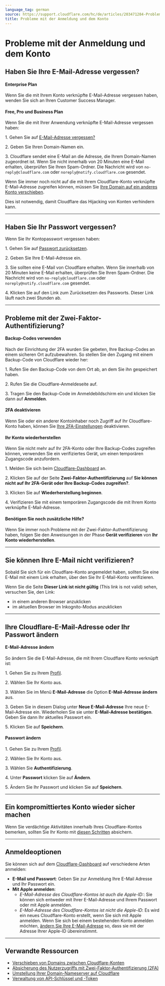 ```yaml
---
language_tag: german
source: https://support.cloudflare.com/hc/de/articles/203471284-Probleme-mit-der-Anmeldung-und-dem-Konto
title: Probleme mit der Anmeldung und dem Konto 
---
```


# Probleme mit der Anmeldung und dem Konto 



## Haben Sie Ihre E-Mail-Adresse vergessen?

#### **Enterprise Plan**

Wenn Sie die mit Ihrem Konto verknüpfte E-Mail-Adresse vergessen haben, wenden Sie sich an Ihren Customer Success Manager.

#### **Free, Pro und Business Plan**

Wenn Sie die mit Ihrer Anwendung verknüpfte E-Mail-Adresse vergessen haben:

1\. Gehen Sie auf [](http://dash.cloudflare.com/forgot-email)[E-Mail-Adresse vergessen?](https://dash.cloudflare.com/forgot-email)

2\. Geben Sie Ihren Domain-Namen ein.

3\. Cloudflare sendet eine E-Mail an die Adresse, die Ihrem Domain-Namen zugeordnet ist. Wenn Sie nicht innerhalb von 20 Minuten eine E-Mail erhalten, überprüfen Sie Ihren Spam-Ordner. Die Nachricht wird von `no-reply@cloudflare.com` oder `noreply@notify.cloudflare.com` gesendet.

Wenn Sie immer noch nicht auf die mit Ihrem Cloudflare-Konto verknüpfte E-Mail-Adresse zugreifen können, müssen Sie [Ihre Domain auf ein anderes Konto verschieben](https://support.cloudflare.com/hc/articles/204615358).

Dies ist notwendig, damit Cloudflare das Hijacking von Konten verhindern kann.

___

## Haben Sie Ihr Passwort vergessen?

Wenn Sie Ihr Kontopasswort vergessen haben:

1\. Gehen Sie auf [](http://dash.cloudflare.com/forgot-email)[Passwort zurücksetzen](https://dash.cloudflare.com/password-reset).

2\. Geben Sie Ihre E-Mail-Adresse ein.

3\. Sie sollten eine E-Mail von Cloudflare erhalten. Wenn Sie innerhalb von 20 Minuten keine E-Mail erhalten, überprüfen Sie Ihren Spam-Ordner. Die Nachricht wird von `no-reply@cloudflare.com` oder `noreply@notify.cloudflare.com` gesendet.

4\. Klicken Sie auf den Link zum Zurücksetzen des Passworts. Dieser Link läuft nach zwei Stunden ab.

___

## Probleme mit der Zwei-Faktor-Authentifizierung?


#### **Backup-Codes verwenden**


Nach der Einrichtung der 2FA wurden Sie gebeten, Ihre Backup-Codes an einem sicheren Ort aufzubewahren. So stellen Sie den Zugang mit einem Backup-Code von Cloudflare wieder her:

1\. Rufen Sie den Backup-Code von dem Ort ab, an dem Sie ihn gespeichert haben.

2\. Rufen Sie die Cloudflare-Anmeldeseite auf.

3\. Tragen Sie den Backup-Code im Anmeldebildschirm ein und klicken Sie dann auf **Anmelden**.

#### **2FA deaktivieren**

Wenn Sie oder ein anderer Kontoinhaber noch Zugriff auf Ihr Cloudflare-Konto haben, können Sie [Ihre 2FA-Einstellungen](https://dash.cloudflare.com/?to=/:account/members) deaktivieren.

#### **Ihr Konto wiederherstellen**

Wenn Sie nicht mehr auf Ihr 2FA-Konto oder Ihre Backup-Codes zugreifen können, verwenden Sie ein verifiziertes Gerät, um einen temporären Zugangscode anzufordern.

1\. Melden Sie sich beim [Cloudflare-Dashboard](https://dash.cloudflare.com/login) an.

2\. Klicken Sie auf der Seite **Zwei-Faktor-Authentifizierung** auf **Sie können nicht auf Ihr 2FA-Gerät oder Ihre Backup-Codes zugreifen?**.

3\. Klicken Sie auf **Wiederherstellung beginnen**.

4\. Verifizieren Sie mit einem temporären Zugangscode die mit Ihrem Konto verknüpfte E-Mail-Adresse.



#### **Benötigen Sie noch zusätzliche Hilfe?**

Wenn Sie immer noch Probleme mit der Zwei-Faktor-Authentifizierung haben, folgen Sie den Anweisungen in der Phase **Gerät verifizieren** von **Ihr Konto wiederherstellen**.

___

## Sie können Ihre E-Mail nicht verifizieren?

Sobald Sie sich für ein Cloudflare-Konto angemeldet haben, sollten Sie eine E-Mail mit einem Link erhalten, über den Sie Ihr E-Mail-Konto verifizieren.

Wenn Sie die Seite **Dieser Link ist nicht gültig** (This link is not valid) sehen, versuchen Sie, den Link:

-   in einem anderen Browser anzuklicken
-   im aktuellen Browser im Inkognito-Modus anzuklicken

___

## Ihre Cloudflare-E-Mail-Adresse oder Ihr Passwort ändern

#### **E-Mail-Adresse ändern**

So ändern Sie die E-Mail-Adresse, die mit Ihrem Cloudflare Konto verknüpft ist:

1\. Gehen Sie zu Ihrem [Profil](https://dash.cloudflare.com/?to=/:account/profile).

2\. Wählen Sie Ihr Konto aus.

3\. Wählen Sie im Menü **E-Mail-Adresse** die Option **E-Mail-Adresse ändern** aus.

3\. Geben Sie in diesem Dialog unter **Neue E-Mail-Adresse** Ihre neue E-Mail-Adresse ein. Wiederholen Sie sie unter **E-Mail-Adresse bestätigen**. Geben Sie dann Ihr aktuelles Passwort ein.

5\. Klicken Sie auf **Speichern**.

#### **Passwort ändern**

1\. Gehen Sie zu Ihrem [Profil](https://dash.cloudflare.com/?to=/:account/profile).

2\. Wählen Sie Ihr Konto aus.

3\. Wählen Sie **Authentifizierung**.

4\. Unter **Passwort** klicken Sie auf **Ändern**.

5\. Ändern Sie Ihr Passwort und klicken Sie auf **Speichern**.

___

## Ein kompromittiertes Konto wieder sicher machen

Wenn Sie verdächtige Aktivitäten innerhalb Ihres Cloudflare-Kontos bemerken, sollten Sie Ihr Konto mit [diesen Schritten](https://developers.cloudflare.com/fundamentals/get-started/basic-tasks/account-security/securing-a-compromised-account/) absichern.

___

## Anmeldeoptionen

Sie können sich auf dem [Cloudflare-Dashboard](https://dash.cloudflare.com/login) auf verschiedene Arten anmelden:

-   **E-Mail und Passwort**: Geben Sie zur Anmeldung Ihre E-Mail Adresse und Ihr Passwort ein.
-   **Mit Apple anmelden**:
    -   _E-Mail-Adresse des Cloudflare-Kontos ist auch die Apple-ID:_: Sie können sich entweder mit Ihrer E-Mail-Adresse und Ihrem Passwort oder mit Apple anmelden.
    -   _E-Mail-Adresse des Cloudflare-Kontos ist nicht die Apple-ID_: Es wird ein neues Cloudflare-Konto erstellt, wenn Sie sich mit Apple anmelden. Wenn Sie sich bei einem bestehenden Konto anmelden möchten, [ändern Sie Ihre E-Mail-Adresse](https://support.cloudflare.com/hc/de/articles/203471284-Probleme-mit-der-Anmeldung-und-dem-Konto#12345679) so, dass sie mit der Adresse Ihrer Apple-ID übereinstimmt.

___

## Verwandte Ressourcen

-   [Verschieben von Domains zwischen Cloudflare-Konten](https://support.cloudflare.com/hc/articles/204615358)
-   [Absicherung des Nutzerzugriffs mit Zwei-Faktor-Authentifizierung (2FA)](https://support.cloudflare.com/hc/articles/200167906)
-   [Umstellung Ihrer Domain-Nameserver auf Cloudflare](https://support.cloudflare.com/hc/articles/205195708)
-   [Verwaltung von API-Schlüssel und -Token](https://support.cloudflare.com/hc/articles/200167836)
